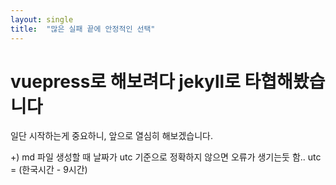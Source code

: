 ```yaml
---
layout: single
title:  "많은 실패 끝에 안정적인 선택"
---
```

# vuepress로 해보려다 jekyll로 타협해봤습니다

일단 시작하는게 중요하니, 앞으로 열심히 해보겠습니다.

+) md 파일 생성할 때 날짜가 utc 기준으로 정확하지 않으면 오류가 생기는둣 함.. utc = (한국시간 - 9시간)
